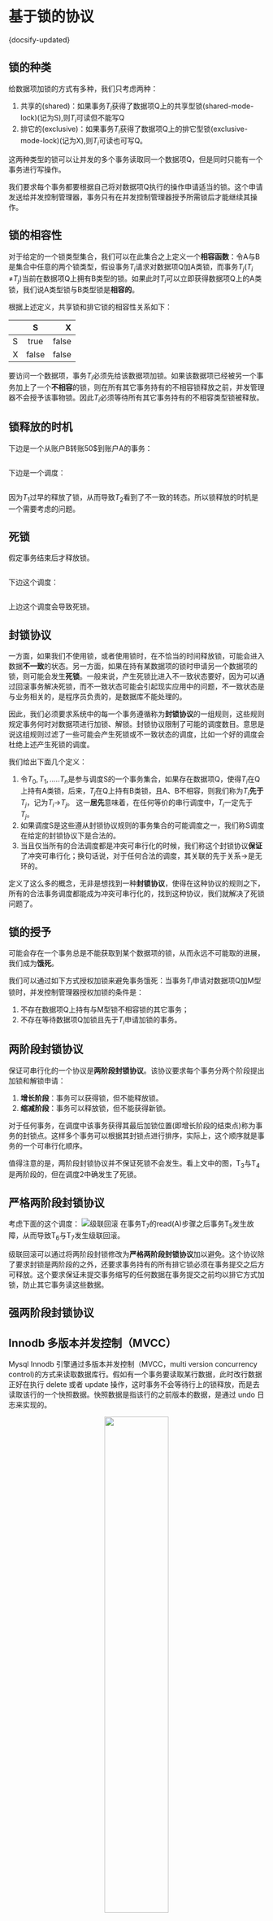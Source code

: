 # 基于锁的协议
{docsify-updated}


## 锁的种类
给数据项加锁的方式有多种，我们只考虑两种：

1. 共享的(shared)：如果事务$T_i$获得了数据项Q上的共享型锁(shared-mode-lock)(记为S),则$T_i$可读但不能写Q
2. 排它的(exclusive)：如果事务$T_i$获得了数据项Q上的排它型锁(exclusive-mode-lock)(记为X),则$T_i$可读也可写Q。

这两种类型的锁可以让并发的多个事务读取同一个数据项Q，但是同时只能有一个事务进行写操作。

我们要求每个事务都要根据自己将对数据项Q执行的操作申请适当的锁。这个申请发送给并发控制管理器，事务只有在并发控制管理器授予所需锁后才能继续其操作。

## 锁的相容性
对于给定的一个锁类型集合，我们可以在此集合之上定义一个**相容函数**：令A与B是集合中任意的两个锁类型，假设事务$T_i$请求对数据项Q加A类锁，而事务$T_j$($T_i$ &ne;$T_j$)当前在数据项Q上拥有B类型的锁。如果此时$T_i$可以立即获得数据项Q上的A类锁，我们说A类型锁与B类型锁是**相容的**。

根据上述定义，共享锁和排它锁的相容性关系如下：

|   | S | X | 
| - | :-: | -: | 
| S | true| false | 
| X | false | false | 

要访问一个数据项，事务$T_i$必须先给该数据项加锁。如果该数据项已经被另一个事务加上了一个**不相容**的锁，则在所有其它事务持有的不相容锁释放之前，并发管理器不会授予该事物锁。因此$T_i$必须等待所有其它事务持有的不相容类型锁被释放。

## 锁释放的时机
下边是一个从账户B转账50\$到账户A的事务：
<center><img src="pics/transaction-demo.png" alt=""></center>

下边是一个调度：
<center><img src="pics/scheldue-1.png" alt=""></center>

因为$T_1$过早的释放了锁，从而导致$T_2$看到了不一致的转态。所以锁释放的时机是一个需要考虑的问题。

## 死锁
假定事务结束后才释放锁。
<center><img src="pics/transaction-demo2.png" alt=""></center>
<center><img src="pics/transaction-demo3.png" alt=""></center>

下边这个调度：
<center><img src="pics/scheldue-2.png" alt=""></center>

上边这个调度会导致死锁。

## 封锁协议
一方面，如果我们不使用锁，或者使用锁时，在不恰当的时间释放锁，可能会进入数据**不一致**的状态。另一方面，如果在持有某数据项的锁时申请另一个数据项的锁，则可能会发生**死锁**。一般来说，产生死锁比进入不一致状态要好，因为可以通过回滚事务解决死锁，而不一致状态可能会引起现实应用中的问题，不一致状态是与业务相关的，是程序员负责的，是数据库不能处理的。

因此，我们必须要求系统中的每一个事务遵循称为**封锁协议**的一组规则，这些规则规定事务何时对数据项进行加锁、解锁。封锁协议限制了可能的调度数目。意思是说这组规则过滤了一些可能会产生死锁或不一致状态的调度，比如一个好的调度会杜绝上述产生死锁的调度。

我们给出下面几个定义：

1. 令${T_0,T_1,.....T_n}$是参与调度S的一个事务集合，如果存在数据项Q，使得$T_i$在Q上持有A类锁，后来，$T_j$在Q上持有B类锁，且A、B不相容，则我们称为$T_i$**先于**$T_j$，记为$T_i$&rarr;$T_j$。
这一**居先**意味着，在任何等价的串行调度中，$T_i$一定先于$T_j$。
2. 如果调度S是这些遵从封锁协议规则的事务集合的可能调度之一，我们称S调度在给定的封锁协议下是合法的。
3. 当且仅当所有的合法调度都是冲突可串行化的时候，我们称这个封锁协议**保证**了冲突可串行化；换句话说，对于任何合法的调度，其关联的先于关系&rarr;是无环的。

定义了这么多的概念，无非是想找到一种**封锁协议**，使得在这种协议的规则之下，所有的合法事务调度都能成为冲突可串行化的，找到这种协议，我们就解决了死锁问题了。

## 锁的授予
可能会存在一个事务总是不能获取到某个数据项的锁，从而永远不可能取的进展，我们成为**饿死**。

我们可以通过如下方式授权加锁来避免事务饿死：当事务$T_i$申请对数据项Q加M型锁时，并发控制管理器授权加锁的条件是：

1. 不存在数据项Q上持有与M型锁不相容锁的其它事务；
2. 不存在等待数据项Q加锁且先于$T_i$申请加锁的事务。

## 两阶段封锁协议
保证可串行化的一个协议是**两阶段封锁协议**。该协议要求每个事务分两个阶段提出加锁和解锁申请：

1. **增长阶段**：事务可以获得锁，但不能释放锁。
2. **缩减阶段**：事务可以释放锁，但不能获得新锁。

对于任何事务，在调度中该事务获得其最后加锁位置(即增长阶段的结束点)称为事务的封锁点。这样多个事务可以根据其封锁点进行排序，实际上，这个顺序就是事务的一个可串行化顺序。

值得注意的是，两阶段封锁协议并不保证死锁不会发生。看上文中的图，T<sub>3</sub>与T<sub>4</sub>是两阶段的，但在调度2中确发生了死锁。

## 严格两阶段封锁协议
考虑下面的这个调度：
![级联回滚](../pics/casscade-rollback.png)
在事务T<sub>7</sub>的read(A)步骤之后事务T<sub>5</sub>发生故障，从而导致T<sub>6</sub>与T<sub>7</sub>发生级联回滚。

级联回滚可以通过将两阶段封锁修改为**严格两阶段封锁协议**加以避免。这个协议除了要求封锁是两阶段的之外，还要求事务持有的所有排它锁必须在事务提交之后方可释放。这个要求保证未提交事务缩写的任何数据在事务提交之前均以排它方式加锁，防止其它事务读这些数据。

## 强两阶段封锁协议


## Innodb 多版本并发控制（MVCC）
Mysql Innodb 引擎通过多版本并发控制（MVCC，multi version concurrency control)的方式来读取数据库行。假如有一个事务要读取某行数据，此时改行数据正好在执行 delete 或者 update 操作，这时事务不会等待行上的锁释放，而是去读取该行的一个快照数据。快照数据是指该行的之前版本的数据，是通过 undo 日志来实现的。

<center><img src="pics/mvcc.png" width="50%"></center>

在 read committed 和 repeatable read 事务隔离级别下， Innodb 使用非锁定的一致性读。但是两者有所不同，在 read committed 级别下，总是读取最新版本的数据，就是说该事务执行过程中，如果锁定该行的事务（另一个并发事务）提交了，会读取新的版本，可能与事务开始时读的版本数据不同。但是在 repeatable read 级别下，总是读取事务开始时的版本数据，就是说即使锁定该行的事务提交了，该事务也不会读取最新版本而是依旧读取事务开始时读取的版本。

<center><img src="pics/mvcc-demo.png" width="50%"></center>

一致性锁定读：  
+ select .... for update 会对读取的数据加一个排他锁，其他事务不能对其加任何锁，若要加就会被阻塞。
+ select .... lock in share mode  会对读取的数据加一个共享锁，其他事务可以加共享锁。
上述语句必须在一个事务中执行，事务结束时（提交或回滚）会释放锁。
